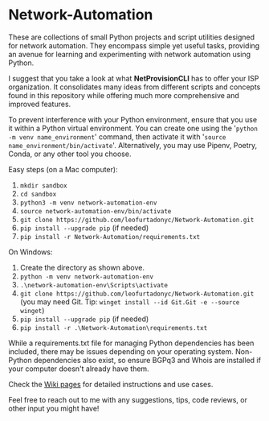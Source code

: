 # Network-Automation
These are collections of small Python projects and script utilities designed for network automation. They encompass simple yet useful tasks, providing an avenue for learning and experimenting with network automation using Python.

I suggest that you take a look at what **NetProvisionCLI** has to offer your ISP organization. It consolidates many ideas from different scripts and concepts found in this repository while offering much more comprehensive and improved features.

To prevent interference with your Python environment, ensure that you use it within a Python virtual environment. You can create one using the '`python -m venv name_environment`' command, then activate it with '`source name_environment/bin/activate`'. Alternatively, you may use Pipenv, Poetry, Conda, or any other tool you choose. 

Easy steps (on a Mac computer):

1. `mkdir sandbox`
2. `cd sandbox`
3. `python3 -m venv network-automation-env`
4. `source network-automation-env/bin/activate`
5. `git clone https://github.com/leofurtadonyc/Network-Automation.git`
7. `pip install --upgrade pip` (if needed)
8. `pip install -r Network-Automation/requirements.txt`

On Windows:
1. Create the directory as shown above.
2. `python -m venv network-automation-env`
3. `.\network-automation-env\Scripts\activate`
4. `git clone https://github.com/leofurtadonyc/Network-Automation.git` (you may need Git. Tip: `winget install --id Git.Git -e --source winget`)
5. `pip install --upgrade pip` (if needed)
6. `pip install -r .\Network-Automation\requirements.txt`

While a requirements.txt file for managing Python dependencies has been included, there may be issues depending on your operating system. Non-Python dependencies also exist, so ensure BGPq3 and Whois are installed if your computer doesn't already have them.

Check the [Wiki pages](https://github.com/leofurtadonyc/Network-Automation/wiki) for detailed instructions and use cases.

Feel free to reach out to me with any suggestions, tips, code reviews, or other input you might have!
